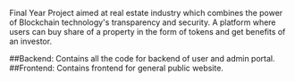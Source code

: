 Final Year Project aimed at real estate industry which combines the power of Blockchain technology's
transparency and security. A platform where users can buy share of a property in the form of tokens and
get benefits of an investor. 


##Backend: Contains all the code for backend of user and admin portal. 
##Frontend: Contains frontend for general public website.
